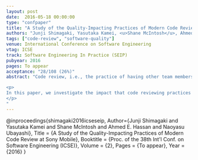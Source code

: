 ```yaml
---
layout: post
date:  2016-05-18 00:00:00
type: "confpaper"
title: "A Study of the Quality-Impacting Practices of Modern Code Review at Sony Mobile"
authors: "Junji Shimagaki, Yasutaka Kamei, <u>Shane McIntosh</u>, Ahmed E. Hassan, and Naoyasu Ubayashi"
tags: ["code-review", "software-quality"]
venue: International Conference on Software Engineering
vtag: ICSE
track: Software Engineering In Practice (SEIP)
pubyear: 2016
pages: To appear
acceptance: "28/108 (26%)"
abstract: "Code review, i.e., the practice of having other team members critique software changes, is a pillar of the modern software quality approach. Nowadays, the variant of the code review process that is adopted by open source and proprietary software projects is flexible, lightweight, and tool-supported (e.g., Gerrit). While this flexibility is a blessing (enabling code reviews to span the globe), it does not mandate minimum review quality criteria like the formal code inspections of the past. Recent work shows that lax reviewing can impact the quality of open source systems. Yet, little is known about the impact that lax reviewing has on the software quality of proprietary systems.

<p>
In this paper, we investigate the impact that code reviewing practices have on the software quality of a large proprietary system that is developed by Sony Mobile. We begin by replicating our open source analyses of the relationship between software quality (as approximated by post-release defect-proneness) and: (1) code review coverage, i.e., the proportion of code changes that have been reviewed and (2) code review participation, i.e., the degree of reviewer involvement in the code review process. We also perform a qualitative analysis, with a survey of 93 stakeholders, semi-structured interviews with 15 stakeholders, and a follow-up survey of 25 senior engineers. Our results indicate that while past measures of review coverage and participation do not share a relationship with defect-proneness at Sony Mobile, reviewing metrics that are aware of the Sony Mobile development context (e.g., the integration of externally developed code, which is not reviewed by Sony Mobile engineers) are associated with defect-proneness. Our results have lead to improvements of the Sony Mobile code review process.
</p>
"
---
```

@inproceedings{shimagaki2016icseseip,
	Author={Junji Shimagaki and Yasutaka Kamei and Shane McIntosh and Ahmed E. Hassan and Naoyasu Ubayashi},
	Title = {A Study of the Quality-Impacting Practices of Modern Code Review at Sony Mobile},
	Booktitle = {Proc. of the 38th Int'l Conf. on Software Engineering (ICSE)},
  Volume = {2},
	Pages = {To appear},
	Year = {2016}
}
